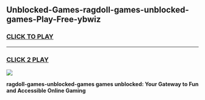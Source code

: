 
## Unblocked-Games-ragdoll-games-unblocked-games-Play-Free-ybwiz
<h3>
<a href="https://premium76.site?title=ragdoll-games-unblocked-games&ref=15A">CLICK TO PLAY</a></h3>
<hr>

<h3>
<a href="https://premium76.site?title=ragdoll-games-unblocked-games&ref=15A">CLICK 2 PLAY</a>
  
</h3>

<a href="https://premium76.site?title=ragdoll-games-unblocked-games&ref=15A"><img src="https://clearcache.store/games.png"></a>


**ragdoll-games-unblocked-games games unblocked: Your Gateway to Fun and Accessible Online Gaming**
